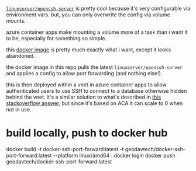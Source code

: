 [`linuxserver/openssh-server`](https://hub.docker.com/r/linuxserver/openssh-server) is pretty cool because it's very configurable via environment vars. but, you can only overwrite the config via volume mounts.

azure container apps make mounting a volume more of a task than i want it to be, especially for something so simple.

this [docker image](https://github.com/David-Lor/Docker-SSH-Port-Forward-Server/tree/main) is pretty much exactly what i want, except it looks abandoned.

the docker image in this repo pulls the latest `linuxserver/openssh-server` and applies a config to allow port forwarding (and nothing else!).

this is then deployed within a vnet in azure container apps to allow authenticated users to use SSH to connect to a database otherwise hidden behind the vnet. it's a similar solution to what's described in [this stackoverflow answer](https://stackoverflow.com/a/77949746/3865600), but since it's based on ACA it can scale to 0 when not in use.


# build locally, push to docker hub
docker build -t docker-ssh-port-forward:latest -t geodavtech/docker-ssh-port-forward:latest --platform linux/amd64 .
docker login
docker push geodavtech/docker-ssh-port-forward:latest
